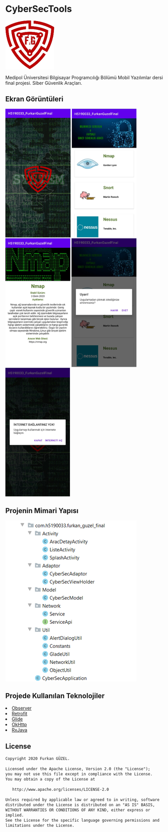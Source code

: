 # CyberSecTools

![appicon](https://github.com/frkngzl/CyberSecTools/blob/main/logomini.png)

Medipol Üniversitesi Bilgisayar Programcılığı Bölümü Mobil Yazılımlar dersi final projesi.
Siber Güvenlik Araçları.

<h2 id="ekranlar">Ekran Görüntüleri</h2>
<p>
  <img height= "400"  src="https://github.com/frkngzl/CyberSecTools/blob/main/Screens/1.jpeg" />
  <img height= "400"  src="https://github.com/frkngzl/CyberSecTools/blob/main/Screens/2.jpeg" />
  <img height= "400"  src="https://github.com/frkngzl/CyberSecTools/blob/main/Screens/3.jpeg" />
  <img height= "400"  src="https://github.com/frkngzl/CyberSecTools/blob/main/Screens/4.jpeg" />
  <img height= "400"  src="https://github.com/frkngzl/CyberSecTools/blob/main/Screens/5.jpeg" />

</p>

## Projenin Mimari Yapısı
![Architecture](https://github.com/frkngzl/CyberSecTools/blob/main/mimari_yapi.png)


## Projede Kullanılan Teknolojiler
<li><a href="https://developer.android.com/reference/java/util/Observer">Observer</a></li>
<li><a href="https://square.github.io/retrofit/">Retrofit</a></li>
<li><a href="https://github.com/bumptech/glide">Glide</a></li>
<li><a href="https://github.com/square/okhttp">OkHttp</a></li>
<li><a href="https://github.com/ReactiveX/RxJava">RxJava</a></li>



License
--------


    Copyright 2020 Furkan GÜZEL.

    Licensed under the Apache License, Version 2.0 (the "License");
    you may not use this file except in compliance with the License.
    You may obtain a copy of the License at

       http://www.apache.org/licenses/LICENSE-2.0

    Unless required by applicable law or agreed to in writing, software
    distributed under the License is distributed on an "AS IS" BASIS,
    WITHOUT WARRANTIES OR CONDITIONS OF ANY KIND, either express or implied.
    See the License for the specific language governing permissions and
    limitations under the License.
